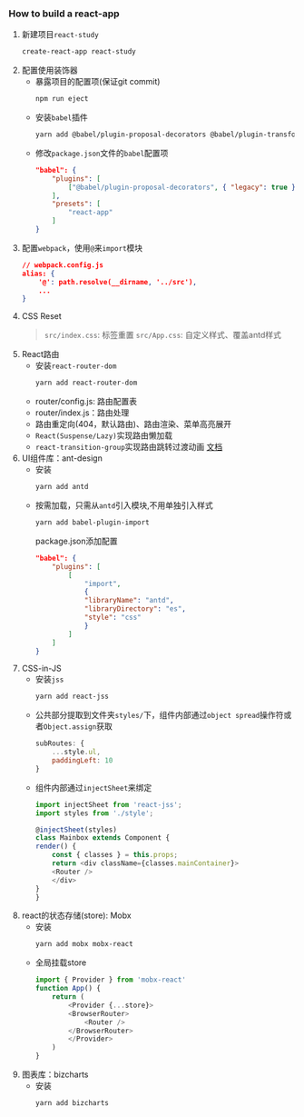 ### How to build a react-app

1. 新建项目`react-study`
    ```bash
    create-react-app react-study
    ```
2. 配置使用装饰器
    * 暴露项目的配置项(保证git commit)
        ```bash
        npm run eject
        ```
    * 安装`babel`插件
        ```bash
        yarn add @babel/plugin-proposal-decorators @babel/plugin-transform-react-jsx @babel/plugin-transform-react-jsx-self @babel/plugin-transform-react-jsx-source --dev
        ```
    * 修改`package.json`文件的`babel`配置项
        ```json
        "babel": {
            "plugins": [
                ["@babel/plugin-proposal-decorators", { "legacy": true }]
            ],
            "presets": [
                "react-app"
            ]
        }
        ```
3. 配置`webpack`，使用`@`来`import`模块
    ```json
    // webpack.config.js
    alias: {
        '@': path.resolve(__dirname, '../src'),
        ...
    }
    ```
4. CSS Reset
    > `src/index.css`: 标签重置
    > `src/App.css`: 自定义样式、覆盖antd样式
5. React路由
    * 安装`react-router-dom`
        ```bash
        yarn add react-router-dom
        ```
    * router/config.js: 路由配置表
    * router/index.js：路由处理
    * 路由重定向(404，默认路由)、路由渲染、菜单高亮展开
    * `React(Suspense/Lazy)`实现路由懒加载
    * `react-transition-group`实现路由跳转过渡动画 [文档](https://reactcommunity.org/react-transition-group/)
6. UI组件库：ant-design
    * 安装
        ```bash
        yarn add antd
        ```
    * 按需加载，只需从`antd`引入模块,不用单独引入样式
        ```bash
        yarn add babel-plugin-import
        ```
        package.json添加配置
        ```json
        "babel": {
            "plugins": [
                [
                    "import",
                    {
                    "libraryName": "antd",
                    "libraryDirectory": "es",
                    "style": "css"
                    }
                ]
            ]
        }
        ```
7. CSS-in-JS
    * 安装`jss`
        ```bash
        yarn add react-jss
        ```
    * 公共部分提取到文件夹`styles/`下，组件内部通过`object spread`操作符或者`Object.assign`获取
        ```javascript
        subRoutes: {
            ...style.ul,
            paddingLeft: 10
        }
        ```
    * 组件内部通过`injectSheet`来绑定
        ```javascript
        import injectSheet from 'react-jss';
        import styles from './style';

        @injectSheet(styles)
        class Mainbox extends Component {
        render() {
            const { classes } = this.props;
            return <div className={classes.mainContainer}>
            <Router />
            </div>
        }
        }
        ```
8. react的状态存储(store): Mobx
    * 安装
        ```bash
        yarn add mobx mobx-react
        ```
    * 全局挂载store
        ```javascript
        import { Provider } from 'mobx-react'
        function App() {
            return (
                <Provider {...store}>
                <BrowserRouter>
                    <Router />
                </BrowserRouter>
                </Provider>
            )
        }
        ```
9. 图表库：bizcharts
    * 安装
        ```bash
        yarn add bizcharts
        ```